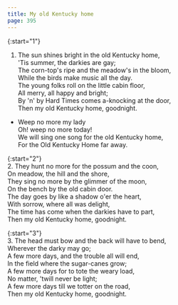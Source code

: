 ```yaml
---
title: My old Kentucky home
page: 395
---  
```



{:start="1"}  
1. The sun shines bright in the old Kentucky home,  
'Tis summer, the darkies are gay;  
The corn-top's ripe and the meadow's in the bloom,  
While the birds make music all the day.  
The young folks roll on the little cabin floor,  
All merry, all happy and bright;  
By 'n' by Hard Times comes a-knocking at the door,  
Then my old Kentucky home, goodnight.  


- Weep no more my lady  
Oh! weep no more today!  
We will sing one song for the old Kentucky home,  
For the Old Kentucky Home far away.  


{:start="2"}  
2. They hunt no more for the possum and the coon,  
On meadow, the hill and the shore,  
They sing no more by the glimmer of the moon,  
On the bench by the old cabin door.  
The day goes by like a shadow o'er the heart,  
With sorrow, where all was delight,  
The time has come when the darkies have to part,  
Then my old Kentucky home, goodnight.  


{:start="3"}  
3. The head must bow and the back will have to bend,  
Wherever the darky may go;  
A few more days, and the trouble all will end,  
In the field where the sugar-canes grow;  
A few more days for to tote the weary load,  
No matter, 'twill never be light;  
A few more days till we totter on the road,  
Then my old Kentucky home, goodnight.  